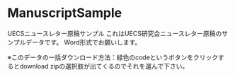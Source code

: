 # ManuscriptSample
UECSニュースレター原稿サンプル
これはUECS研究会ニュースレター原稿のサンプルデータです。
Word形式でお願いします。

※このデータの一括ダウンロード方法：緑色のcodeというボタンをクリックするとdownload zipの選択肢が出てくるのでそれを選んで下さい。
